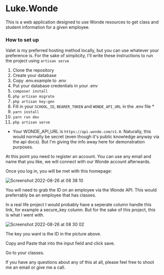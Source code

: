 # Luke.Wonde

This is a web application designed to use Wonde resources to get class and student information for a given employee.

### How to set up

Valet is my preferred hosting method locally, but you can use whatever your preference is. For the sake of simplicity, I'll write these
instructions to run the project using `artisan serve`

1. Clone the repository
2. Create your database
3. Copy .env.example to .env
4. Put your database credentials in your .env
5. `composer install`
6. `php artisan migrate`
7. `php artisan key:gen`
8. Fill in your `SCHOOL_ID`, `BEARER_TOKEN` and `WONDE_API_URL` in the .env file *
9. `yarn install`
10. `yarn run dev`
11. `php artisan serve`

* Your WONDE_API_URL is `https://api.wonde.com/v1.0`. Naturally, this would normally be secret (even though it's public knowledge anyway via the api docs). But I'm giving the info away here
for demonstration purposes.

At this point you need to register an account. You can use any email and name that you like, we will connect with our Wonde account afterwards.

Once you log in, you will be met with this homepage:

![Screenshot 2022-08-26 at 08 38 10](https://user-images.githubusercontent.com/10943310/186849083-e3dc23c9-f152-4600-94dc-66295d73ac45.png)

You will need to grab the ID on an employee via the Wonde API. This would preferrably be an employee that has classes.

In a real life project I would probably have a seperate column handle this link, for example a secure_key column. But for the sake of this project, this is what I went with.

![Screenshot 2022-08-26 at 08 30 02](https://user-images.githubusercontent.com/10943310/186849138-b70c43b1-a279-42b1-92ee-8041866bf0be.png)

The key you want is the ID in the picture above.

Copy and Paste that into the input field and click save.

Go to your classes.

If you have any questions about any of this at all, please feel free to shoot me an email or give me a call.
